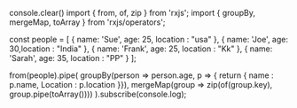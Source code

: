 console.clear()
import { from, of, zip } from 'rxjs';
import { groupBy, mergeMap, toArray } from 'rxjs/operators';

const people = [
  { name: 'Sue', age: 25, location : "usa" },
  { name: 'Joe', age: 30,location : "India"  },
  { name: 'Frank', age: 25, location : "Kk"  },
  { name: 'Sarah', age: 35, location : "PP"  }
];

from(people).pipe(
  groupBy(person => person.age, p => { return { name : p.name, Location : p.location }}),
  mergeMap(group => zip(of(group.key), group.pipe(toArray())))
).subscribe(console.log);

